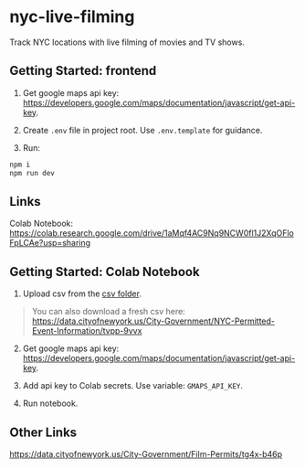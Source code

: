 # nyc-live-filming

Track NYC locations with live filming of movies and TV shows.

## Getting Started: frontend

1. Get google maps api key: https://developers.google.com/maps/documentation/javascript/get-api-key.

2. Create `.env` file in project root. Use `.env.template` for guidance.

3. Run:

```sh
npm i
npm run dev
```

## Links

Colab Notebook: https://colab.research.google.com/drive/1aMqf4AC9Nq9NCW0fl1J2XqOFloFpLCAe?usp=sharing

## Getting Started: Colab Notebook

1. Upload csv from the [csv folder](./csv/NYC_Permitted_Event_Information_20240118.csv).

> You can also download a fresh csv here: https://data.cityofnewyork.us/City-Government/NYC-Permitted-Event-Information/tvpp-9vvx

2. Get google maps api key: https://developers.google.com/maps/documentation/javascript/get-api-key.

3. Add api key to Colab secrets. Use variable: `GMAPS_API_KEY`.

4. Run notebook.

## Other Links

https://data.cityofnewyork.us/City-Government/Film-Permits/tg4x-b46p
